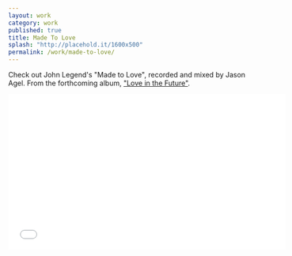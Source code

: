 ```yaml
---
layout: work
category: work
published: true
title: Made To Love
splash: "http://placehold.it/1600x500"
permalink: /work/made-to-love/
---
```


Check out John Legend's "Made to Love", recorded and mixed by Jason Agel.  From the forthcoming album, <a href="//www.johnlegend.com" target="_blank">"Love in the Future"</a>.

<iframe width="560" height="315" src="//www.youtube-nocookie.com/embed/nRpjsFcb2uo?rel=0" frameborder="0" allowfullscreen></iframe>